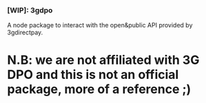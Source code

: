 ### [WIP]: 3gdpo
A node package to interact with the open&amp;public API provided by 3gdirectpay.

# N.B: we are not affiliated with 3G DPO and this is not an official package, more of a reference ;)

